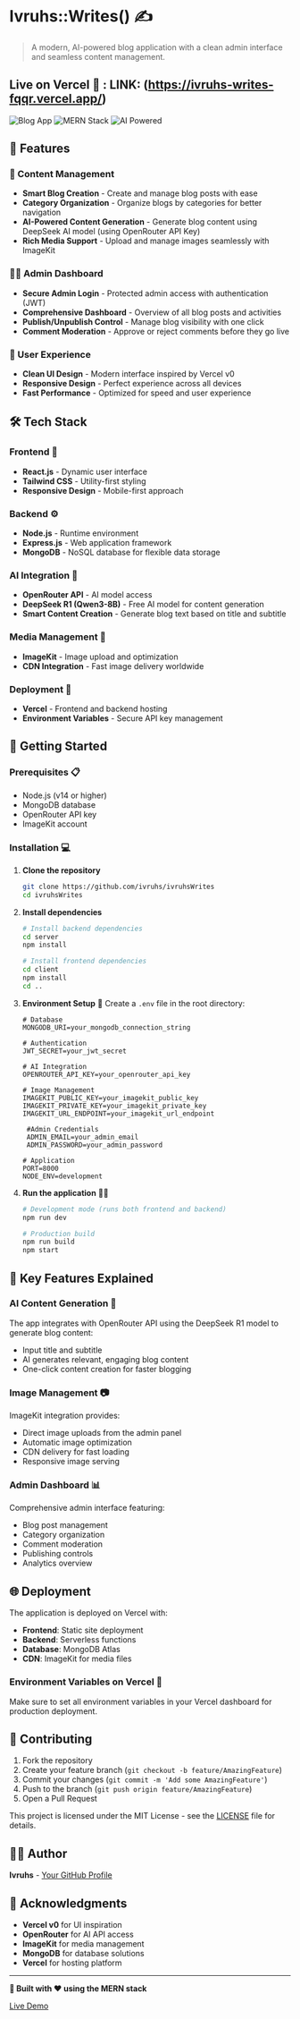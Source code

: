 # Ivruhs::Writes() ✍️

> A modern, AI-powered blog application with a clean admin interface and seamless content management.

## Live on **Vercel** 🚀 : LINK: (https://ivruhs-writes-fqqr.vercel.app/)

![Blog App](https://img.shields.io/badge/Blog-App-blue?style=for-the-badge)
![MERN Stack](https://img.shields.io/badge/MERN-Stack-green?style=for-the-badge)
![AI Powered](https://img.shields.io/badge/AI-Powered-purple?style=for-the-badge)

## 🌟 Features

### 📝 Content Management

- **Smart Blog Creation** - Create and manage blog posts with ease
- **Category Organization** - Organize blogs by categories for better navigation
- **AI-Powered Content Generation** - Generate blog content using DeepSeek AI model (using OpenRouter API Key)
- **Rich Media Support** - Upload and manage images seamlessly with ImageKit

### 👨‍💼 Admin Dashboard

- **Secure Admin Login** - Protected admin access with authentication (JWT)
- **Comprehensive Dashboard** - Overview of all blog posts and activities
- **Publish/Unpublish Control** - Manage blog visibility with one click
- **Comment Moderation** - Approve or reject comments before they go live

### 🎨 User Experience

- **Clean UI Design** - Modern interface inspired by Vercel v0
- **Responsive Design** - Perfect experience across all devices
- **Fast Performance** - Optimized for speed and user experience

## 🛠️ Tech Stack

### Frontend 🎨

- **React.js** - Dynamic user interface
- **Tailwind CSS** - Utility-first styling
- **Responsive Design** - Mobile-first approach

### Backend ⚙️

- **Node.js** - Runtime environment
- **Express.js** - Web application framework
- **MongoDB** - NoSQL database for flexible data storage

### AI Integration 🤖

- **OpenRouter API** - AI model access
- **DeepSeek R1 (Qwen3-8B)** - Free AI model for content generation
- **Smart Content Creation** - Generate blog text based on title and subtitle

### Media Management 📸

- **ImageKit** - Image upload and optimization
- **CDN Integration** - Fast image delivery worldwide

### Deployment 🚀

- **Vercel** - Frontend and backend hosting
- **Environment Variables** - Secure API key management

## 🚀 Getting Started

### Prerequisites 📋

- Node.js (v14 or higher)
- MongoDB database
- OpenRouter API key
- ImageKit account

### Installation 💻

1. **Clone the repository**

   ```bash
   git clone https://github.com/ivruhs/ivruhsWrites
   cd ivruhsWrites
   ```

2. **Install dependencies**

   ```bash
   # Install backend dependencies
   cd server
   npm install

   # Install frontend dependencies
   cd client
   npm install
   cd ..
   ```

3. **Environment Setup** 🔐
   Create a `.env` file in the root directory:

   ```env
   # Database
   MONGODB_URI=your_mongodb_connection_string

   # Authentication
   JWT_SECRET=your_jwt_secret

   # AI Integration
   OPENROUTER_API_KEY=your_openrouter_api_key

   # Image Management
   IMAGEKIT_PUBLIC_KEY=your_imagekit_public_key
   IMAGEKIT_PRIVATE_KEY=your_imagekit_private_key
   IMAGEKIT_URL_ENDPOINT=your_imagekit_url_endpoint

    #Admin Credentials
    ADMIN_EMAIL=your_admin_email
    ADMIN_PASSWORD=your_admin_password

   # Application
   PORT=8000
   NODE_ENV=development
   ```

4. **Run the application** 🏃‍♂️

   ```bash
   # Development mode (runs both frontend and backend)
   npm run dev

   # Production build
   npm run build
   npm start
   ```

## 🎯 Key Features Explained

### AI Content Generation 🧠

The app integrates with OpenRouter API using the DeepSeek R1 model to generate blog content:

- Input title and subtitle
- AI generates relevant, engaging blog content
- One-click content creation for faster blogging

### Image Management 📷

ImageKit integration provides:

- Direct image uploads from the admin panel
- Automatic image optimization
- CDN delivery for fast loading
- Responsive image serving

### Admin Dashboard 📊

Comprehensive admin interface featuring:

- Blog post management
- Category organization
- Comment moderation
- Publishing controls
- Analytics overview

## 🌐 Deployment

The application is deployed on Vercel with:

- **Frontend**: Static site deployment
- **Backend**: Serverless functions
- **Database**: MongoDB Atlas
- **CDN**: ImageKit for media files

### Environment Variables on Vercel 🔧

Make sure to set all environment variables in your Vercel dashboard for production deployment.

## 🤝 Contributing

1. Fork the repository
2. Create your feature branch (`git checkout -b feature/AmazingFeature`)
3. Commit your changes (`git commit -m 'Add some AmazingFeature'`)
4. Push to the branch (`git push origin feature/AmazingFeature`)
5. Open a Pull Request

This project is licensed under the MIT License - see the [LICENSE](LICENSE) file for details.

## 👨‍💻 Author

**Ivruhs** - [Your GitHub Profile](https://github.com/ivruhs)

## 🙏 Acknowledgments

- **Vercel v0** for UI inspiration
- **OpenRouter** for AI API access
- **ImageKit** for media management
- **MongoDB** for database solutions
- **Vercel** for hosting platform

---

**🚀 Built with ❤️ using the MERN stack**

[Live Demo](https://ivruhs-writes-fqqr.vercel.app/)
